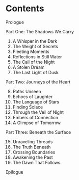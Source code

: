 Contents
========

Prologue

Part One: The Shadows We Carry

1. A Whisper in the Dark
2. The Weight of Secrets
3. Fleeting Moments
4. Reflections in Still Water
5. The Call of the Night
6. A Stolen Dream
7. The Last Light of Dusk

Part Two: Journeys of the Heart

8. Paths Unseen
9. Echoes of Laughter
10. The Language of Stars
11. Finding Solace
12. Through the Veil of Night
13. Embers of Connection
14. A Glimpse of Tomorrow

Part Three: Beneath the Surface

15. Unraveling Threads
16. The Truth Beneath
17. Crossing Boundaries
18. Awakening the Past
19. The Dawn That Follows

Epilogue
